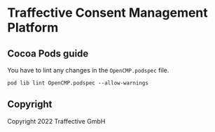 # Traffective Consent Management Platform

## Cocoa Pods guide
You have to lint any changes in the ``OpenCMP.podspec`` file.
```
pod lib lint OpenCMP.podspec --allow-warnings
```

## Copyright
Copyright 2022 Traffective GmbH
